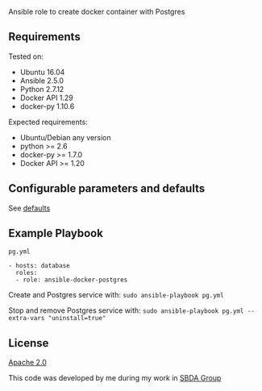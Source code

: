 Ansible role to create docker container with Postgres

## Requirements

Tested on:
* Ubuntu 16.04
* Ansible 2.5.0
* Python 2.7.12
* Docker API 1.29
* docker-py 1.10.6

Expected requirements:
* Ubuntu/Debian any version
* python >= 2.6
* docker-py >= 1.7.0
* Docker API >= 1.20

## Configurable parameters and defaults

See [defaults](defaults/main.yml)

## Example Playbook

`pg.yml`
```
- hosts: database
  roles:
  - role: ansible-docker-postgres
```

Create and Postgres service with:
`sudo ansible-playbook pg.yml`

Stop and remove Postgres service with:
`sudo ansible-playbook pg.yml --extra-vars "uninstall=true"`

## License

[Apache 2.0](https://www.apache.org/licenses/LICENSE-2.0)

This code was developed by me during my work in [SBDA Group](http://sbdagroup.com/)